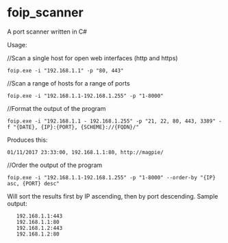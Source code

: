 # foip_scanner
A port scanner written in C#

Usage:

//Scan a single host for open web interfaces (http and https)

    foip.exe -i "192.168.1.1" -p "80, 443"

//Scan a range of hosts for a range of ports

    foip.exe -i "192.168.1.1-192.168.1.255" -p "1-8000"
  
//Format the output of the program

    foip.exe -i "192.168.1.1 - 192.168.1.255" -p "21, 22, 80, 443, 3389" -f "{DATE}, {IP}:{PORT}, {SCHEME}://{FQDN}/"
  
  Produces this:
  
    01/11/2017 23:33:00, 192.168.1.1:80, http://magpie/

//Order the output of the program
```
foip.exe -i "192.168.1.1-192.168.1.255" -p "1-8000" --order-by "{IP} asc, {PORT} desc"
```
    
 Will sort the results first by IP ascending, then by port descending. Sample output:
 ```
    192.168.1.1:443
    192.168.1.1:80
    192.168.1.2:443
    192.168.1.2:80
```    
